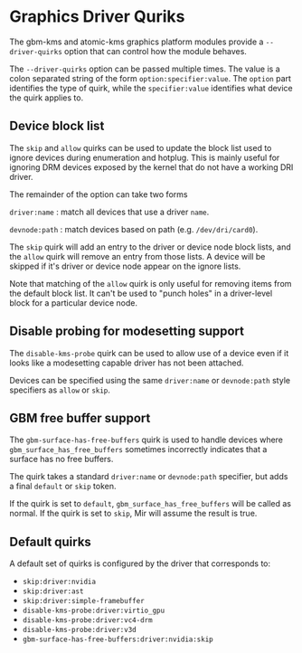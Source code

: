 # Graphics Driver Quriks

The gbm-kms and atomic-kms graphics platform modules provide a
`--driver-quirks` option that can control how the module behaves.

The `--driver-quirks` option can be passed multiple times. The value
is a colon separated string of the form `option:specifier:value`. The
`option` part identifies the type of quirk, while the
`specifier:value` identifies what device the quirk applies to.

## Device block list

The `skip` and `allow` quirks can be used to update the block list
used to ignore devices during enumeration and hotplug. This is mainly
useful for ignoring DRM devices exposed by the kernel that do not have
a working DRI driver.

The remainder of the option can take two forms

`driver:name`
: match all devices that use a driver `name`.

`devnode:path`
: match devices based on path (e.g. `/dev/dri/card0`).

The `skip` quirk will add an entry to the driver or device node block
lists, and the `allow` quirk will remove an entry from those lists. A
device will be skipped if it's driver or device node appear on the
ignore lists.

Note that matching of the `allow` quirk is only useful for removing
items from the default block list. It can't be used to "punch holes"
in a driver-level block for a particular device node.


## Disable probing for modesetting support

The `disable-kms-probe` quirk can be used to allow use of a device
even if it looks like a modesetting capable driver has not been
attached.

Devices can be specified using the same `driver:name` or
`devnode:path` style specifiers as `allow` or `skip`.

## GBM free buffer support

The `gbm-surface-has-free-buffers` quirk is used to handle devices
where `gbm_surface_has_free_buffers` sometimes incorrectly indicates
that a surface has no free buffers.

The quirk takes a standard `driver:name` or `devnode:path` specifier,
but adds a final `default` or `skip` token.

If the quirk is set to `default`, `gbm_surface_has_free_buffers` will
be called as normal. If the quirk is set to `skip`, Mir will assume
the result is true.

## Default quirks

A default set of quirks is configured by the driver that corresponds to:

* `skip:driver:nvidia`
* `skip:driver:ast`
* `skip:driver:simple-framebuffer`
* `disable-kms-probe:driver:virtio_gpu`
* `disable-kms-probe:driver:vc4-drm`
* `disable-kms-probe:driver:v3d`
* `gbm-surface-has-free-buffers:driver:nvidia:skip`

